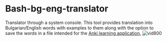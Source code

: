 # Bash-bg-eng-translator

Translator through a system console. This tool provides translation into Bulgarian/English words with examples to them along with the option to save the words in a file intended for the <a href="https://apps.ankiweb.net/">Anki learning application.</a>
![vid800](https://user-images.githubusercontent.com/88787220/169007103-6c28a0f2-2eef-4616-a4b1-917a6d474a32.gif)

